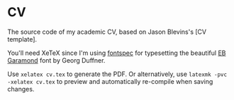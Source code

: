 # CV

The source code of my academic CV, based on Jason Blevins's [CV template].

You'll need XeTeX since I'm using [fontspec][fontspec] for typesetting the
beautiful [EB Garamond][ebgaramond] font by Georg Duffner.

Use `xelatex cv.tex` to generate the PDF. Or alternatively,
use `latexmk -pvc -xelatex cv.tex` to preview and automatically re-compile when
saving changes.

[fontspec]: https://www.ctan.org/pkg/fontspec?lang=en
[ebgaramond]: http://www.georgduffner.at/ebgaramond/
